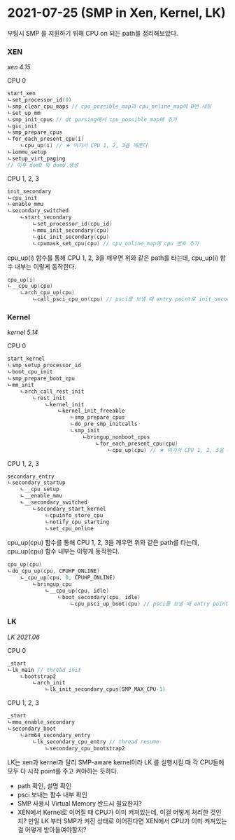 # 2021-07-25 (SMP in Xen, Kernel, LK)

부팅시 SMP 를 지원하기 위해 CPU on 되는 path를 정리해보았다.

### XEN

*xen 4.15*

CPU 0

```c
start_xen
ㄴset_processor_id(0)
ㄴsmp_clear_cpu_maps // cpu_possible_map과 cpu_online_map에 0번 세팅
ㄴset_up_mm
ㄴsmp_init_cpus // dt parsing해서 cpu_possible_map에 추가
ㄴgic_init
ㄴsmp_prepare_cpus
ㄴfor_each_present_cpu(i)
    ㄴcpu_up(i) // ★ 여기서 CPU 1, 2, 3을 깨운다
ㄴiommu_setup
ㄴsetup_virt_paging
// 이후 dom0 와 domU 생성
```

CPU 1, 2, 3

```c
init_secondary
ㄴcpu_init
ㄴenable_mmu
ㄴsecondary_switched
    ㄴstart_secondary
    	ㄴset_processor_id(cpu_id)
    	ㄴmmu_init_secondary(cpu)
    	ㄴgic_init_secondary(cpu)
    	ㄴcpumask_set_cpu(cpu) // cpu_online_map에 cpu 번호 추가
```

cpu_up(i) 함수를 통해 CPU 1, 2, 3을 깨우면 위와 같은 path를 타는데, cpu_up(i) 함수 내부는 이렇게 동작한다.

```c
cpu_up(i)
ㄴ__cpu_up(cpu)
    ㄴarch_cpu_up(cpu)
    	ㄴcall_psci_cpu_on(cpu) // psci를 보낼 때 entry point로 init_secondary를 보낸다.
```



### Kernel

*kernel 5.14*

CPU 0

```c
start_kernel
ㄴsmp_setup_processor_id
ㄴboot_cpu_init
ㄴsmp_prepare_boot_cpu
ㄴmm_init
    ㄴarch_call_rest_init
   		ㄴrest_init
    		ㄴkernel_init
    			ㄴkernel_init_freeable
    				ㄴsmp_prepare_cpus
    				ㄴdo_pre_smp_initcalls
    				ㄴsmp_init
    					ㄴbringup_nonboot_cpus
    						ㄴfor_each_present_cpu(cpu)
    							ㄴcpu_up(cpu) // ★ 여기서 CPU 1, 2, 3을 깨운다
```

CPU 1, 2, 3

```c
secondary_entry
ㄴsecondary_startup
    ㄴ__cpu_setup
    ㄴ__enable_mmu
    ㄴ__secondary_switched
    	ㄴsecondary_start_kernel
    		ㄴcpuinfo_store_cpu
    		ㄴnotify_cpu_starting
    		ㄴset_cpu_online
```

cpu_up(cpu) 함수를 통해 CPU 1, 2, 3을 깨우면 위와 같은 path를 타는데, cpu_up(cpu) 함수 내부는 이렇게 동작한다.

```c
cpu_up(cpu)
ㄴdo_cpu_up(cpu, CPUHP_ONLINE)
	ㄴ_cpu_up(cpu, 0, CPUHP_ONLINE)
    	ㄴbringup_cpu
    		ㄴ__cpu_up(cpu, idle)
    			ㄴboot_secondary(cpu, idle)
    				ㄴcpu_psci_up_boot(cpu) // psci를 보낼 때 entry point로 secondary_entry를 보낸다.
```



### LK

*LK 2021.06*

CPU 0

```c
_start
ㄴlk_main // thread init
    ㄴbootstrap2
    	ㄴarch_init
    		ㄴlk_init_secondary_cpus(SMP_MAX_CPU-1)
```

CPU 1, 2, 3

```c
_start
ㄴmmu_enable_secondary
ㄴsecondary_boot
    ㄴarm64_secondary_entry
    	ㄴlk_secondary_cpu_entry // thread resume
    		ㄴsecondary_cpu_bootstrap2
```

LK는 xen과 kernel과 달리 SMP-aware kernel이라 LK 를 실행시킬 때 각 CPU들에 모두 다 시작 point를 주고 켜야하는 듯하다.



- path 확인, 설명 확인
- psci 보내는 함수 내부 확인
- SMP 사용시 Virtual Memory 반드시 필요한지?
- XEN에서 Kernel로 이어질 때 CPU가 이미 켜져있는데, 이걸 어떻게 처리한 것인지? 만일 LK 부터 SMP가 켜진 상태로 이어진다면 XEN에서 CPU가 이미 켜져있는 걸 어떻게 받아들여야할지?
